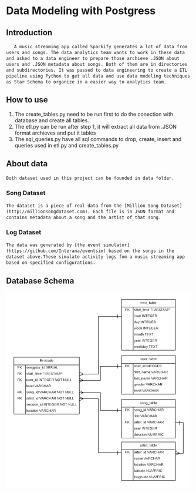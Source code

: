 # __Data Modeling with Postgress__

## Introduction 

       A music streaming app called Sparkify generates a lot of data from users and songs. The data analytics team wants to work in these data and asked to a data engineer to prepare those archieve .JSON about users and .JSON metadata about songs. Both of them are in directories and subdirectories. It was passed to data engineering to create a ETL pipeline using Python to get all data and use data modeling techniques as Star Schema to organize in a easier way to analytics team.

## How to use

1. The create_tables.py need to be run first to do the conection with database and create all tables.
2. The etl.py can be run after step 1, it will extract all data from .JSON format archieves and put it tables
3. The sql_queries.py have all sql commands to drop, create, insert and queries used in etl.py and create_tables.py

## About data
    Both dataset used in this project can be founded in data folder.
    
### Song Dataset
    The dataset is a piece of real data from the [Million Song Dataset](http://millionsongdataset.com). Each file is in JSON format and contains metadata about a song and the artist of that song.
    
### Log Dataset
    The data was generated by [the event simulator](https://github.com/Interana/eventsim) based on the songs in the dataset above.These simulate activity logs fom a music streaming app based on specified configurations.

## Database Schema

![Alt text](./img/udacity.png)
    
